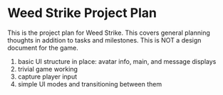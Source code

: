 # Weed Strike Project Plan

This is the project plan for Weed Strike. This covers general planning thoughts in addition to tasks and milestones. This is NOT a design document for the game.

1. basic UI structure in place: avatar info, main, and message displays
1. trivial game working
  1. capture player input
  1. simple UI modes and transitioning between them

